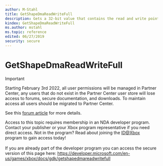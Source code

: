```yaml
---
author: M-Stahl
title: GetShapeDmaReadWriteFull
description: Gets a 32-bit value that contains the read and write pointers and the buffer-full flag.
kindex: GetShapeDmaReadWriteFull
ms.author: mstahl
ms.topic: reference
edited: 06/27/2019
security: secure
---
```


# GetShapeDmaReadWriteFull
> [!IMPORTANT]
> Starting February 3rd 2022, all user permissions will be managed in Partner Center, any users that do not exist in the Partner Center user store will lose access to forums, secure documentation, and downloads. To maintain access all users should be migrated to Partner Center. <p></p>See this <a href="https://forums.xboxlive.com/articles/132187/breaking-change-user-access-for-forums-secure-docu.html">forum article</a> for more details.  

 Access to this topic requires membership in an NDA developer program. Contact your publisher or your Xbox program representative if you need direct access. Not in the program? Read about joining the <a href="https://www.xbox.com/Developers/id">ID@Xbox</a> program to gain access today!  <br/><br/>If you are already part of the developer program you can access the secure version of this page here: <a target="_blank" href="https://developer.microsoft.com/en-us/games/xbox/docs/gdk/getshapedmareadwritefull">https://developer.microsoft.com/en-us/games/xbox/docs/gdk/getshapedmareadwritefull</a>